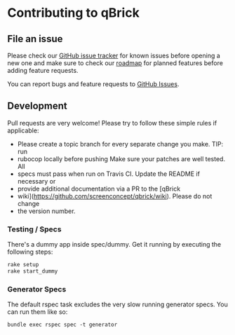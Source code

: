 # Contributing to qBrick

## File an issue

Please check our [GitHub issue
tracker](https://github.com/screenconcept/qbrick/issues) for known issues
before opening a new one and make sure to check our
[roadmap](https://github.com/screenconcept/qbrick/wiki/Roadmap) for planned
features before adding feature requests.

You can report bugs and feature requests to [GitHub
Issues](https://github.com/screenconcept/qbrick/issues).

## Development

Pull requests are very welcome! Please try to follow these simple rules if applicable:

* Please create a topic branch for every separate change you make.  TIP: run
* rubocop locally before pushing Make sure your patches are well tested. All
* specs must pass when run on Travis CI.  Update the README if necessary or
* provide additional documentation via a PR to the [qBrick
* wiki](https://github.com/screenconcept/qbrick/wiki).  Please do not change
* the version number.

### Testing / Specs

There's a dummy app inside spec/dummy. Get it running by executing the following steps:

```bash
rake setup
rake start_dummy
```

### Generator Specs

The default rspec task excludes the very slow running generator specs. You can
run them like so:

```
bundle exec rspec spec -t generator
```
